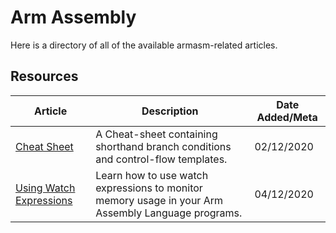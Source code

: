 # Arm Assembly

Here is a directory of all of the available armasm-related articles.

## Resources

| Article                                                      | Description                                                  | Date Added/Meta |
| ------------------------------------------------------------ | ------------------------------------------------------------ | --------------- |
| [Cheat Sheet](/arm/resources/cheat-sheet.md)                 | A Cheat-sheet containing shorthand branch conditions and control-flow templates. | 02/12/2020      |
| [Using Watch Expressions](/arm/resources/using-watch-expressions.md) | Learn how to use watch expressions to monitor memory usage in your Arm Assembly Language programs. | 04/12/2020      |

